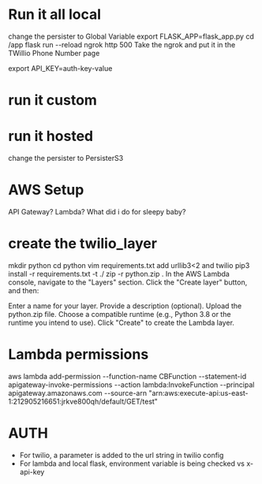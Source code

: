 # Run it all local

change the persister to Global Variable
export FLASK_APP=flask_app.py
cd /app
flask run --reload
ngrok http 500
Take the ngrok and put it in the TWillio Phone Number page

export API_KEY=auth-key-value

# run it custom


# run it hosted
change the persister to PersisterS3



# AWS Setup

API Gateway?
Lambda?
What did i do for sleepy baby?


# create the twilio_layer
mkdir python
cd python
vim requirements.txt add urllib3<2 and twilio
pip3 install -r requirements.txt -t ./
zip -r python.zip .
In the AWS Lambda console, navigate to the "Layers" section. Click the "Create layer" button, and then:

Enter a name for your layer.
Provide a description (optional).
Upload the python.zip file.
Choose a compatible runtime (e.g., Python 3.8 or the runtime you intend to use).
Click "Create" to create the Lambda layer.

# Lambda permissions
aws lambda add-permission --function-name CBFunction --statement-id apigateway-invoke-permissions --action lambda:InvokeFunction --principal apigateway.amazonaws.com --source-arn "arn:aws:execute-api:us-east-1:212905216651:jrkve800qh/default/GET/test"


# AUTH

* For twilio, a parameter is added to the url string in twilio config
* For lambda and local flask, environment variable is being checked vs x-api-key